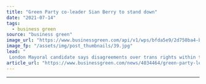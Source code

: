 ```yaml
---
title: "Green Party co-leader Sian Berry to stand down"
date: "2021-07-14"
tags: 
  - business green
source: "business green"
image_url: "https://www.businessgreen.com/api/v1/wps/bfda5e9/2d750ba4-bb14-478b-a6d5-9f70daa475cd/7/JBSB-portrait-cleanair-launch-800-185x114.jpg"
image_fp: "/assets/img/post_thumbnails/39.jpg"
lead: "
 London Mayoral candidate says disagreements over trans rights within the party have resulted in 'mixed messages' ..."
article_url: "https://www.businessgreen.com/news/4034464/green-party-leader-sian-berry-stand"
---
```


---
